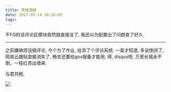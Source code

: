 ```yaml
---
title: 茶楼酒肆
date: 2017-09-14 16:28:03
tags:
---
```


不FQ的话评论区模块竟然就直接没了, 我还以为配置出了问题查了好久

---
之前嫌麻烦没搞评论, 今个为了作业, 给添了个评论系统. 一查才知道, 多说倒闭了, 网易云跟帖直接消失了, 畅言还要给gov报备才能用, 得, disqus吧. 万里长城永不倒，一枝红杏出墙来.

与君共勉.

![](http://otivusbsc.bkt.clouddn.com/ab52bbc3-6059-4010-959d-7b60c2977d56)